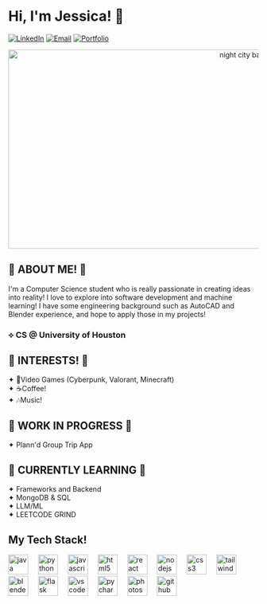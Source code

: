 
# Hi, I'm Jessica! 👋

[![LinkedIn](https://img.shields.io/badge/LinkedIn-blue?style=for-the-badge&logo=linkedin)](https://www.linkedin.com/in/jessicanhudo/)
[![Email](https://img.shields.io/badge/Email-D14836?style=for-the-badge&logo=gmail&logoColor=white)](mailto:jessicahu.do@gmail.com)
[![Portfolio](https://img.shields.io/badge/Portfolio%20-8E75B2?style=for-the-badge&logo=google%20gemini&logoColor=white)](https://jessiicado.com)

<p align="center">
 <img src="https://i.pinimg.com/originals/bc/87/e5/bc87e5124f8d2cfe810d403adc96ad01.gif" alt="night city background gif" height="400" width="1000" />
</p>

<div align="center">
<h2 align="left"> 🌸 ABOUT ME! 🌸</h2>
<p align="left"> I'm a Computer Science student who is really passionate in creating ideas into reality!
 I love to explore into software development and machine learning!
 I have some engineering background such as AutoCAD and Blender experience, 
 and hope to apply those in my projects! </p> 
<h3 align="left">⟡ CS @ University of Houston</h3>
<div align="left">
<h2>
🌸 INTERESTS! 
🌸 </h2>
 ✦ 👾Video Games (Cyberpunk, Valorant, Minecraft)
<br> ✦ ☕Coffee!
<br> ✦ 🎶Music!
 </div>
</div>

## 🌸 WORK IN PROGRESS 🌸
✦ Plann'd Group Trip App

## 🌸 CURRENTLY LEARNING 🌸
✦ Frameworks and Backend
<br>✦ MongoDB & SQL
<br>✦ LLM/ML
<br>✦ LEETCODE GRIND

## My Tech Stack! 
<div align="left">
  <img src="https://cdn.jsdelivr.net/gh/devicons/devicon/icons/java/java-original.svg" height="40" alt="java logo"  />
  <img width="12" />
  <img src="https://cdn.jsdelivr.net/gh/devicons/devicon/icons/python/python-original.svg" height="40" alt="python logo"  />
  <img width="12" />
 <img src="https://cdn.jsdelivr.net/gh/devicons/devicon/icons/javascript/javascript-original.svg" height="40" alt="javascript logo"  />
  <img width="12" />
  <img src="https://cdn.jsdelivr.net/gh/devicons/devicon/icons/html5/html5-original.svg" height="40" alt="html5 logo"  />
  <img width="12" />
 <img src="https://cdn.jsdelivr.net/gh/devicons/devicon/icons/react/react-original.svg" height="40" alt="react logo"  />
  <img width="12" />
  <img src="https://cdn.jsdelivr.net/gh/devicons/devicon/icons/nodejs/nodejs-original.svg" height="40" alt="nodejs logo"  />
  <img width="12" />
  <img src="https://cdn.jsdelivr.net/gh/devicons/devicon/icons/css3/css3-original.svg" height="40" alt="css3 logo"  />
  <img width="12" />
  <img src="https://cdn.jsdelivr.net/gh/devicons/devicon/icons/tailwindcss/tailwindcss-original-wordmark.svg" height="40" alt="tailwindcss logo"  />
  <img width="12" />
  <img src="https://cdn.jsdelivr.net/gh/devicons/devicon/icons/blender/blender-original.svg" height="40" alt="blender logo"  />
  <img width="12" />
  <img src="https://cdn.jsdelivr.net/gh/devicons/devicon/icons/flask/flask-original.svg" height="40" alt="flask logo"  />
  <img width="12" />
  <img src="https://cdn.jsdelivr.net/gh/devicons/devicon/icons/vscode/vscode-original.svg" height="40" alt="vscode logo"  />
  <img width="12" />
  <img src="https://cdn.jsdelivr.net/gh/devicons/devicon/icons/pycharm/pycharm-original.svg" height="40" alt="pycharm logo"  />
  <img width="12" />
  <img src="https://cdn.jsdelivr.net/gh/devicons/devicon/icons/photoshop/photoshop-plain.svg" height="40" alt="photoshop logo"  />
  <img width="12" />
  <img src="https://cdn.jsdelivr.net/gh/devicons/devicon/icons/github/github-original.svg" height="40" alt="github logo"  />
</div>

###

